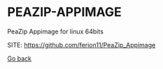 # PEAZIP-APPIMAGE
 
 PeaZip Appimage for linux 64bits
 
 SITE: https://github.com/ferion11/PeaZip_Appimage

 [Go back](https://portable-linux-apps.github.io/apps.html)
